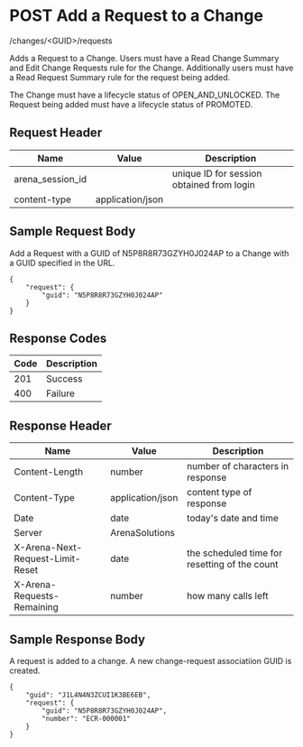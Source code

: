 # POST Add a Request to a Change


/changes/&lt;GUID&gt;/requests

Adds a Request to a Change. Users must have a Read Change Summary and  Edit Change Requests rule for the Change. Additionally users must have a Read Request Summary rule for the request being added.

The Change must have a lifecycle status of OPEN_AND_UNLOCKED. The Request being added must have a lifecycle status of PROMOTED.

## Request Header

| Name<br> | Value<br> | Description<br> |
|  --- |  --- |  --- | 
| arena_session_id<br> |   | unique ID for session obtained from login<br> |
| content\-type<br> | application/json<br> |   |

## Sample Request Body
Add a Request with a GUID of N5P8R8R73GZYH0J024AP to a Change with a GUID specified in the URL.

```
{
    "request": {
        "guid": "N5P8R8R73GZYH0J024AP"
    }
}
```
## Response Codes

| Code<br> | Description<br> |
|  --- |  --- | 
| 201<br> | Success<br> |
| 400<br> | Failure<br> |

## Response Header

| Name<br> | Value<br> | Description<br> |
|  --- |  --- |  --- | 
| Content\-Length<br> | number<br> | number of characters in response<br> |
| Content\-Type<br> | application/json<br> | content type of response<br> |
| Date<br> | date<br> | today's date and time<br> |
| Server<br> | ArenaSolutions<br> |   |
| X\-Arena\-Next\-Request\-Limit\-Reset<br> | date<br> | the scheduled time for resetting of the count<br> |
| X\-Arena\-Requests\-Remaining<br> | number<br> | how many calls left<br> |

## Sample Response Body
A request is added to a change. A new change\-request associatiion GUID is created.

```
{
    "guid": "J1L4N4N3ZCUI1K3BE6EB",
    "request": {
        "guid": "N5P8R8R73GZYH0J024AP",
        "number": "ECR-000001"
    }
}
```
